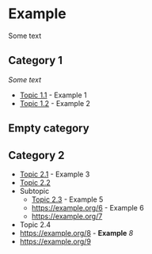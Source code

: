 # Example

Some text


## Category 1

*Some text*

- [Topic 1.1](https://example.org/1) - Example 1
- [Topic 1.2](https://example.org/2) - Example 2


## Empty category


## Category 2

* [Topic 2.1](https://example.org/3) - Example 3
* [Topic 2.2](https://example.org/4)
* Subtopic
    * [Topic 2.3](https://example.org/5) - Example 5
    * https://example.org/6 - Example 6
    * https://example.org/7
* Topic 2.4
* https://example.org/8 - **Example** *8*
* https://example.org/9
